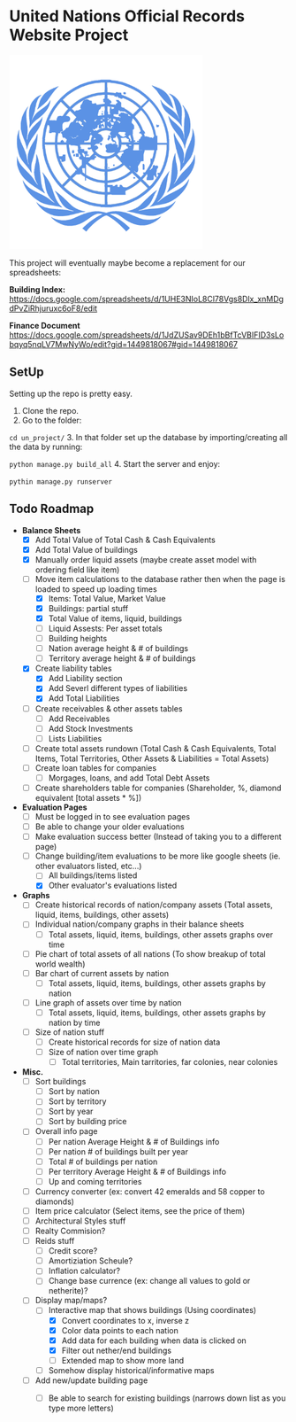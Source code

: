 # **United Nations Official Records Website Project**
<img src="/un_project/un_app/static/images/un_seal.png" alt="UN Seal" width="350"/>

This project will eventually maybe become a replacement for our spreadsheets:

__Building Index:__
https://docs.google.com/spreadsheets/d/1UHE3NIoL8Cl78Vgs8Dlx_xnMDgdPvZiRhjuruxc6oF8/edit

__Finance Document__
https://docs.google.com/spreadsheets/d/1JdZUSav9DEh1bBfTcVBIFID3sLobqyq5nqLV7MwNyWo/edit?gid=1449818067#gid=1449818067


## SetUp
Setting up the repo is pretty easy.
1. Clone the repo.
2. Go to the folder: 

`cd un_project/`
3. In that folder set up the database by importing/creating all the data by running:

`python manage.py build_all`
4. Start the server and enjoy:

`pythin manage.py runserver`


## Todo Roadmap
- **Balance Sheets**
    - [x] Add Total Value of Total Cash & Cash Equivalents
    - [x] Add Total Value of buildings
    - [x] Manually order liquid assets (maybe create asset model with ordering field like item)
    - [ ] Move item calculations to the database rather then when the page is loaded to speed up loading times
        - [x] Items: Total Value, Market Value
        - [x] Buildings: partial stuff
        - [x] Total Value of items, liquid, buildings
        - [ ] Liquid Assests: Per asset totals
        - [ ] Building heights
        - [ ] Nation average height & # of buildings
        - [ ] Territory average height & # of buildings
    - [x] Create liability tables
        - [x] Add Liability section
        - [x] Add Severl different types of liabilities
        - [x] Add Total Liabilities
    - [ ] Create receivables & other assets tables
        - [ ] Add Receivables
        - [ ] Add Stock Investments
        - [ ] Lists Liabilities
    - [ ] Create total assets rundown (Total Cash & Cash Equivalents, Total Items, Total Territories, Other Assets & Liabilities = Total Assets)
    - [ ] Create loan tables for companies
        - [ ] Morgages, loans, and add Total Debt Assets
    - [ ] Create shareholders table for companies (Shareholder, %, diamond equivalent [total assets * %])
- **Evaluation Pages**
    - [ ] Must be logged in to see evaluation pages
    - [ ] Be able to change your older evaluations
    - [ ] Make evaluation success better (Instead of taking you to a different page)
    - [ ] Change building/item evaluations to be more like google sheets (ie. other evaluators listed, etc…)
        - [ ] All buildings/items listed
        - [x] Other evaluator's evaluations listed
- **Graphs**
    - [ ] Create historical records of nation/company assets (Total assets, liquid, items, buildings, other assets)
    - [ ] Individual nation/company graphs in their balance sheets
        - [ ] Total assets, liquid, items, buildings, other assets graphs over time
    - [ ] Pie chart of total assets of all nations (To show breakup of total world wealth)
    - [ ] Bar chart of current assets by nation 
        - [ ] Total assets, liquid, items, buildings, other assets graphs by nation
    - [ ] Line graph of assets over time by nation
        - [ ] Total assets, liquid, items, buildings, other assets graphs by nation by time
    - [ ] Size of nation stuff
        - [ ] Create historical records for size of nation data
        - [ ] Size of nation over time graph
            - [ ] Total territories, Main tarritories, far colonies, near colonies
- **Misc.**
    - [ ] Sort buildings
        - [ ] Sort by nation
        - [ ] Sort by territory
        - [ ] Sort by year
        - [ ] Sort by building price
    - [ ] Overall info page
        - [ ] Per nation Average Height & # of Buildings info
        - [ ] Per nation # of buildings built per year
        - [ ] Total # of buildings per nation
        - [ ] Per territory Average Height & # of Buildings info
        - [ ] Up and coming territories
    - [ ] Currency converter (ex: convert 42 emeralds and 58 copper to diamonds)
    - [ ] Item price calculator (Select items, see the price of them)
    - [ ] Architectural Styles stuff
    - [ ] Realty Commision?
    - [ ] Reids stuff
        - [ ] Credit score?
        - [ ] Amortiziation Scheule?
        - [ ] Inflation calculator?
        - [ ] Change base currence (ex: change all values to gold or netherite)?
    - [ ] Display map/maps?
        - [ ] Interactive map that shows buildings (Using coordinates)
            - [x] Convert coordinates to x, inverse z
            - [x] Color data points to each nation
            - [x] Add data for each building when data is clicked on
            - [x] Filter out nether/end buildings
            - [ ] Extended map to show more land
        - [ ] Somehow display historical/informative maps
    - [ ] Add new/update building page
        - [ ] Be able to search for existing buildings (narrows down list as you type more letters)
    
